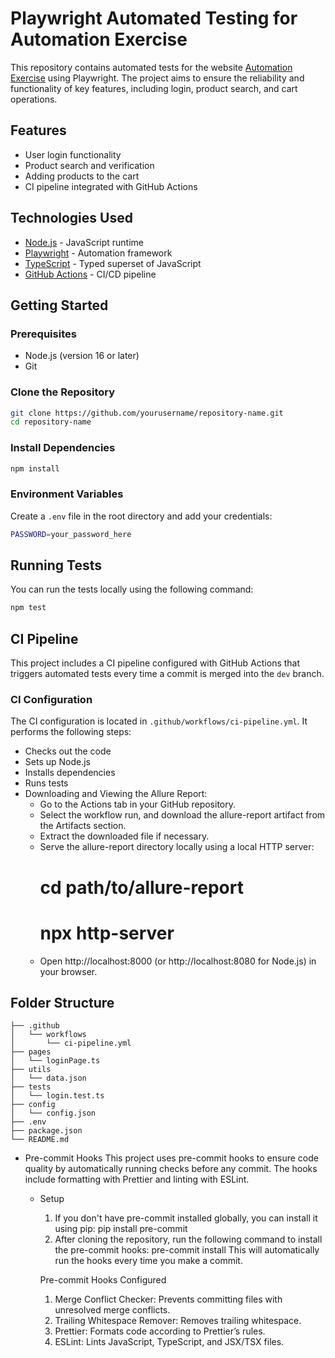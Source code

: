 # Playwright Automated Testing for Automation Exercise

This repository contains automated tests for the website [Automation Exercise](https://automationexercise.com/) using Playwright. The project aims to ensure the reliability and functionality of key features, including login, product search, and cart operations.

## Features

- User login functionality
- Product search and verification
- Adding products to the cart
- CI pipeline integrated with GitHub Actions

## Technologies Used

- [Node.js](https://nodejs.org/) - JavaScript runtime
- [Playwright](https://playwright.dev/) - Automation framework
- [TypeScript](https://www.typescriptlang.org/) - Typed superset of JavaScript
- [GitHub Actions](https://github.com/features/actions) - CI/CD pipeline

## Getting Started

### Prerequisites

- Node.js (version 16 or later)
- Git

### Clone the Repository

```bash
git clone https://github.com/yourusername/repository-name.git
cd repository-name
```

### Install Dependencies

```bash
npm install
```

### Environment Variables

Create a `.env` file in the root directory and add your credentials:

```bash
PASSWORD=your_password_here
```

## Running Tests

You can run the tests locally using the following command:

```bash
npm test
```

## CI Pipeline

This project includes a CI pipeline configured with GitHub Actions that triggers automated tests every time a commit is merged into the `dev` branch.

### CI Configuration

The CI configuration is located in `.github/workflows/ci-pipeline.yml`. It performs the following steps:

- Checks out the code
- Sets up Node.js
- Installs dependencies
- Runs tests
- Downloading and Viewing the Allure Report:
  - Go to the Actions tab in your GitHub repository.
  - Select the workflow run, and download the allure-report artifact from the Artifacts section.
  - Extract the downloaded file if necessary.
  - Serve the allure-report directory locally using a local HTTP server:
    # cd path/to/allure-report
    # npx http-server
  - Open http://localhost:8000 (or http://localhost:8080 for Node.js) in your browser.

## Folder Structure

```
├── .github
│   └── workflows
│       └── ci-pipeline.yml
├── pages
│   └── loginPage.ts
├── utils
│   └── data.json
├── tests
│   └── login.test.ts
├── config
│   └── config.json
├── .env
├── package.json
└── README.md
```

- Pre-commit Hooks
  This project uses pre-commit hooks to ensure code quality by automatically running checks before any commit. The hooks include formatting with Prettier and linting with ESLint.

  - Setup

    1. If you don't have pre-commit installed globally, you can install it using pip:
       pip install pre-commit
    2. After cloning the repository, run the following command to install the pre-commit hooks:
       pre-commit install
       This will automatically run the hooks every time you make a commit.

    Pre-commit Hooks Configured

    1. Merge Conflict Checker: Prevents committing files with unresolved merge conflicts.
    2. Trailing Whitespace Remover: Removes trailing whitespace.
    3. Prettier: Formats code according to Prettier’s rules.
    4. ESLint: Lints JavaScript, TypeScript, and JSX/TSX files.
